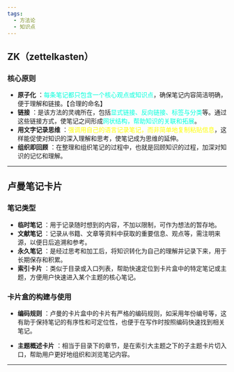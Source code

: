 ```yaml
---
tags:
  - 方法论
  - 知识点
---
```


## ZK（zettelkasten）
### 核心原则 
- **原子化** ：<font color="#00ffdc">每条笔记都只包含一个核心观点或知识点</font>，确保笔记内容简洁明确，便于理解和链接。【合理的命名】
- **链接** ：是该方法的灵魂所在，包括<font color="#00ffdc">显式链接、反向链接、标签与分类</font>等。通过这些链接方式，使笔记之间形成<font color="#00ffdc">网状结构，帮助知识的关联和拓展</font>。
- **用文字记录思维** ：<font color="#ffff00">强调用自己的语言记录笔记，而非简单地复制粘贴信息</font>，这样能促使对知识的深入理解和思考，使笔记成为思维的延伸。
- **组织即回顾** ：在整理和组织笔记的过程中，也就是回顾知识的过程，加深对知识的记忆和理解。


---
## 卢曼笔记卡片 
### 笔记类型 
    
- **临时笔记** ：用于记录随时想到的内容，不加以限制，可作为想法的暂存地。
- **文献笔记** ：记录从书籍、文章等资料中获取的重要信息、观点等，需注明来源，以便日后追溯和参考。
- **永久笔记** ：是经过思考和加工后，将知识转化为自己的理解并记录下来，用于长期保存和积累。
- **索引卡片** ：类似于目录或入口列表，帮助快速定位到卡片盒中的特定笔记或主题，方便用户快速进入某个主题的核心笔记。
### 卡片盒的构建与使用
    
- **编码规则** ：卢曼的卡片盒中的卡片有严格的编码规则，如采用年份编号等，这有助于保持笔记的有序性和可定位性，也便于在写作时按照编码快速找到相关笔记。
        
- **主题概述卡片** ：相当于目录下的章节，是在索引大主题之下的子主题卡片切入口，帮助用户更好地组织和浏览笔记内容。


---